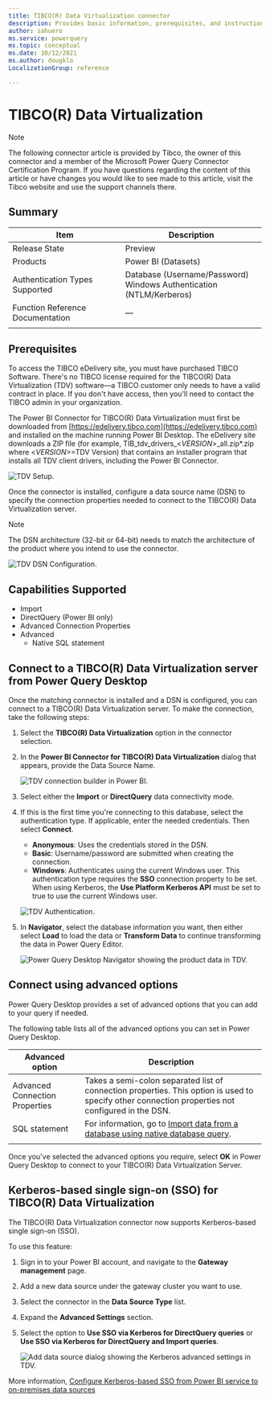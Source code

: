 ```yaml
---
title: TIBCO(R) Data Virtualization connector
description: Provides basic information, prerequisites, and instructions on how to connect to your TIBCO(R) Data Virtualization Server.
author: sahuero
ms.service: powerquery
ms.topic: conceptual
ms.date: 10/12/2021
ms.author: dougklo
LocalizationGroup: reference

---
```


# TIBCO(R) Data Virtualization

>[!Note]
>The following connector article is provided by Tibco, the owner of this connector and a member of the Microsoft Power Query Connector Certification Program. If you have questions regarding the content of this article or have changes you would like to see made to this article, visit the Tibco website and use the support channels there.

## Summary

| Item | Description |
| ---- | ----------- |
| Release State | Preview |
| Products | Power BI (Datasets) |
| Authentication Types Supported | Database (Username/Password)<br/>Windows Authentication (NTLM/Kerberos) |
| Function Reference Documentation | &mdash; |
| | |

## Prerequisites

To access the TIBCO eDelivery site, you must have purchased TIBCO Software. There's no TIBCO license required for the TIBCO(R) Data Virtualization (TDV) software&mdash;a TIBCO customer only needs to have a valid contract in place. If you don't have access, then you'll need to contact the TIBCO admin in your organization.

The Power BI Connector for TIBCO(R) Data Virtualization must first be downloaded from [https://edelivery.tibco.com](https://edelivery.tibco.com) and installed on the machine running Power BI Desktop. The eDelivery site downloads a ZIP file (for example, TIB_tdv_drivers_\<_VERSION_>_all.zip*.zip where \<_VERSION_>=TDV Version) that contains an installer program that installs all TDV client drivers, including the Power BI Connector.

![TDV Setup.](./media/tibco/tdv-setup.png)

Once the connector is installed, configure a data source name (DSN) to specify the connection properties needed to connect to the TIBCO(R) Data Virtualization server.

>[!Note]
> The DSN architecture (32-bit or 64-bit) needs to match the architecture of the product where you intend to use the connector.

![TDV DSN Configuration.](./media/tibco/tdv_dsn.png)

## Capabilities Supported

- Import
- DirectQuery (Power BI only)
- Advanced Connection Properties
- Advanced
  - Native SQL statement

## Connect to a TIBCO(R) Data Virtualization server from Power Query Desktop

Once the matching connector is installed and a DSN is configured, you can connect to a TIBCO(R) Data Virtualization server. To make the connection, take the following steps:

1. Select the **TIBCO(R) Data Virtualization** option in the connector selection.

2. In the **Power BI Connector for TIBCO(R) Data Virtualization** dialog that appears, provide the Data Source Name.

   ![TDV connection builder in Power BI.](./media/tibco/tdv-datasourcename.png)

3. Select either the **Import** or **DirectQuery** data connectivity mode.

4. If this is the first time you're connecting to this database, select the authentication type. If applicable, enter the needed credentials. Then select **Connect**.
   - **Anonymous**: Uses the credentials stored in the DSN.
   - **Basic**: Username/password are submitted when creating the connection.
   - **Windows**: Authenticates using the current Windows user.  This authentication type requires the **SSO** connection property to be set.  When using Kerberos, the **Use Platform Kerberos API** must be set to true to use the current Windows user.

    ![TDV Authentication.](./media/tibco/tdv-auth.png)

5. In **Navigator**, select the database information you want, then either select **Load** to load the data or **Transform Data** to continue transforming the data in Power Query Editor.

   ![Power Query Desktop Navigator showing the product data in TDV.](./media/tibco/tdv_navigator.png)

## Connect using advanced options

Power Query Desktop provides a set of advanced options that you can add to your query if needed.

The following table lists all of the advanced options you can set in Power Query Desktop.

| Advanced option | Description |
| --------------- | ----------- |
| Advanced Connection Properties | Takes a semi-colon separated list of connection properties. This option is used to specify other connection properties not configured in the DSN. |
| SQL statement | For information, go to [Import data from a database using native database query](../native-database-query.md). |
| | |

Once you've selected the advanced options you require, select **OK** in Power Query Desktop to connect to your TIBCO(R) Data Virtualization Server.

## Kerberos-based single sign-on (SSO) for TIBCO(R) Data Virtualization

The TIBCO(R) Data Virtualization connector now supports Kerberos-based single sign-on (SSO).

To use this feature:

1. Sign in to your Power BI account, and navigate to the **Gateway management** page.

2. Add a new data source under the gateway cluster you want to use.

3. Select the connector in the **Data Source Type** list.

4. Expand the **Advanced Settings** section.

5. Select the option to **Use SSO via Kerberos for DirectQuery queries** or **Use SSO via Kerberos for DirectQuery and Import queries**.

   ![Add data source dialog showing the Kerberos advanced settings in TDV.](./media/tibco/kerberos-sso.png)

More information, [Configure Kerberos-based SSO from Power BI service to on-premises data sources](/power-bi/connect-data/service-gateway-sso-kerberos)
